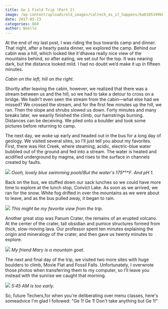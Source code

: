```yaml
---
title: Ge 1 Field Trip (Part 2)
image: /wp-content/uploads/old_images/caltech_as_it_happens/6a0105349b8251970b01b8d28205b2970c.jpg
date: 2017-05-23
categories: 668
author: Noelle
---
```



At the end of my last post, I was riding the bus towards camp and dinner. That night, after a hearty pasta dinner, we explored the camp. Behind our cabin was a hill, which looked like it'dhavea really nice view of the mountains behind, so after eating, we set out for the top. It was nearing dark, but the distance looked mild. I had no doubt we’d make it up in fifteen minutes.

*Cabin on the left, hill on the right.*

Shortly after leaving the cabin, however, we realized that there was a stream between us and the hill, so we had to take a detour to cross on a bridge. We hadn’t even seen the stream from the cabin—what else had we missed? We crossed the stream, and for the first few minutes up the hill, we ran. Then the slope and shrubs slowed us down. Forty minutes and many breaks later, we wearily finished the climb, our hamstrings burning. Distances can be deceiving. We piled onto a boulder and took some pictures before returning to camp.

The next day, we woke up early and headed out in the bus for a long day of geology. We visited several sites, so I’ll just tell you about my favorites. First, there was Hot Creek, where steaming, acidic, electric-blue water bubbled out of the ground and fed into a stream. The water is heated and acidified underground by magma, and rises to the surface in channels created by faults.


![](/old_images/caltech_as_it_happens/6a0105349b8251970b01b7c8f7bb84970b.jpg)
*Oooh, lovely blue swimming pools!But the water's 175**°**F. And pH 1.*

Back on the bus, we stuffed down our sack lunches so we could have more time to explore at the lunch stop, Convict Lake. As soon as we arrived, we ran for the snow. White fog drifted in over the mountains as we were about to leave, and as the bus pulled away, it began to rain.


![](/old_images/caltech_as_it_happens/6a0105349b8251970b01bb099adbf5970d.jpg)
*This might be my favorite view from the trip.*

Another great stop was Panum Crater, the remains of an erupted volcano. At the center of the crater, tall obsidian and pumice structures formed from thick, slow-moving lava. Our professor spent ten minutes explaining the origin and mineralogy of the crater, and then gave us twenty minutes to explore.


![](/old_images/caltech_as_it_happens/6a0105349b8251970b01b7c8f7bba3970b.jpg)
*My friend Mary is a mountain goat.*

The next and final day of the trip, we visited two more sites with huge boulders to climb, Movie Flat and Fossil Falls. Unfortunately, I overwrote those photos when transferring them to my computer, so I’ll leave you instead with the sunrise we caught that morning.


![](/old_images/caltech_as_it_happens/6a0105349b8251970b01bb099ada7c970d.jpg)
*5:45 AM is too early.*

So, future Techers,for when you're deliberating over menu classes, here's someadvice I'm glad I followed: "Ge 1! Ge 1! Don't take anything but Ge 1!"

